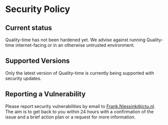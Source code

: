 # Security Policy

## Current status

Quality-time has not been hardened yet. We advise against running Quality-time internet-facing or in an otherwise untrusted environment.

## Supported Versions

Only the latest version of Quality-time is currently being supported with security updates.

## Reporting a Vulnerability

Please report security vulnerabilities by email to Frank.Niessink@ictu.nl. The aim is to get back to you within 24 hours with a confirmation of the issue and a brief action plan or a request for more information. 
